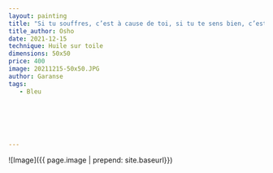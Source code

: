 ```yaml
---
layout: painting
title: "Si tu souffres, c’est à cause de toi, si tu te sens bien, c’est grâce à toi, personne d’autre n’est responsable, seulement toi et toi seul, tu es ton enfer et ton paradis." 
title_author: Osho     
date: 2021-12-15
technique: Huile sur toile
dimensions: 50x50
price: 400
image: 20211215-50x50.JPG
author: Garanse
tags:
   - Bleu
  
  
  
  
  
  
---
```

![Image]({{ page.image | prepend: site.baseurl}})

